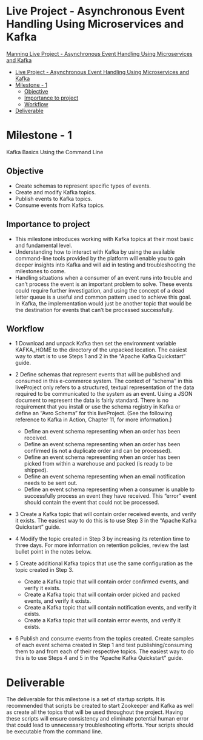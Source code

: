 # Live Project - Asynchronous Event Handling Using Microservices and Kafka
[Manning Live Project - Asynchronous Event Handling Using Microservices and Kafka](https://www.manning.com/liveproject/asynchronous-event-handling-using-microservices-and-kafka)

- [Live Project - Asynchronous Event Handling Using Microservices and Kafka](#live-project---asynchronous-event-handling-using-microservices-and-kafka)
- [Milestone - 1](#milestone---1)
  - [Objective](#objective)
  - [Importance to project](#importance-to-project)
  - [Workflow](#workflow)
- [Deliverable](#deliverable)

# Milestone - 1
Kafka Basics Using the Command Line

## Objective

- Create schemas to represent specific types of events.
- Create and modify Kafka topics.
- Publish events to Kafka topics.
- Consume events from Kafka topics.

## Importance to project

- This milestone introduces working with Kafka topics at their most basic and fundamental level.
- Understanding how to interact with Kafka by using the available command-line tools provided by the platform will enable you to gain deeper insights into Kafka and will aid in testing and troubleshooting the milestones to come.
- Handling situations when a consumer of an event runs into trouble and can’t process the event is an important problem to solve. These events could require further investigation, and using the concept of a dead letter queue is a useful and common pattern used to achieve this goal. In Kafka, the implementation would just be another topic that would be the destination for events that can’t be processed successfully.

## Workflow

- 1 Download and unpack Kafka then set the environment variable KAFKA_HOME to the directory of the unpacked location. The easiest way to start is to use Steps 1 and 2 in the “Apache Kafka Quickstart” guide.

- 2 Define schemas that represent events that will be published and consumed in this e-commerce system. The context of “schema” in this liveProject only refers to a structured, textual representation of the data required to be communicated to the system as an event. Using a JSON document to represent the data is fairly standard. There is no requirement that you install or use the schema registry in Kafka or define an “Avro Schema” for this liveProject. (See the following reference to Kafka in Action, Chapter 11, for more information.)
  -  Define an event schema representing when an order has been received.
  -  Define an event schema representing when an order has been confirmed (is not a duplicate order and can be processed).
  -  Define an event schema representing when an order has been picked from within a warehouse and packed (is ready to be shipped).
  -  Define an event schema representing when an email notification needs to be sent out.
  -  Define an event schema representing when a consumer is unable to successfully process an event they have received. This “error” event should contain the event that could not be processed.

- 3 Create a Kafka topic that will contain order received events, and verify it exists. The easiest way to do this is to use Step 3 in the “Apache Kafka Quickstart” guide.

- 4 Modify the topic created in Step 3 by increasing its retention time to three days. For more information on retention policies, review the last bullet point in the notes below.

- 5 Create additional Kafka topics that use the same configuration as the topic created in Step 3.
  - Create a Kafka topic that will contain order confirmed events, and verify it exists.
  - Create a Kafka topic that will contain order picked and packed events, and verify it exists.
  - Create a Kafka topic that will contain notification events, and verify it exists.
  - Create a Kafka topic that will contain error events, and verify it exists.

- 6 Publish and consume events from the topics created. Create samples of each event schema created in Step 1 and test publishing/consuming them to and from each of their respective topics. The easiest way to do this is to use Steps 4 and 5 in the “Apache Kafka Quickstart” guide.

# Deliverable

The deliverable for this milestone is a set of startup scripts. It is recommended that scripts be created to start Zookeeper and Kafka as well as create all the topics that will be used throughout the project. Having these scripts will ensure consistency and eliminate potential human error that could lead to unnecessary troubleshooting efforts. Your scripts should be executable from the command line.